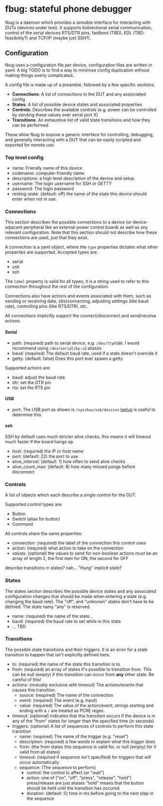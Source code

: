 # fbug: stateful phone debugger

fbug is a daemon which provides a sensible interface for interacting with DUTs
(devices under test). It supports bidirectional serial communication, control of
the serial devices RTS/DTR pins, fastboot (TBD), EDL (TBD: feasibility?) and
TCP/IP (maybe just SSH?).

## Configuration

fbug uses a configuration file per device, configuration files are written in
yaml. A big TODO is to find a way to minimise config duplication without making
things overly complicated..

A config file is made up of a preamble, followed by a few specific sections:

* **Connections**: A list of connections to the DUT and any assiociated config
* **States**: A list of possible device states and associated properties
* **Controls**: Describes the available controls (e.g. power can be controlled
  by sending these values over serial port X)
* **Transitions**: An exhaustive list of valid state transitions and how they
  can be performed

These allow fbug to expose a generic interface for controlling, debugging, and
generally interacting with a DUT that can be easily scripted and exported for
remote use.

### Top level config

* name: Friendly name of this device
* codename: computer-friendly name
* descriptions: a high level description of the device and setup
* username: The login username for SSH or GETTY
* password: The login password
* resting-state: (default: off) the name of the state this device should enter
  when not in use.

### Connections

This section describes the possible connections to a device (or device-adjacent
peripheral like an external power control board) as well as any relevant
configuration. Note that this section should not describe how these connections
are used, just that they exist.

A connection is a yaml object, where the `type` properties dictates what other
properties are supported. Accepted types are:

* serial
* usb
* ssh

The `label` property is valid for all types, it is a string used to refer to
this connection throughout the rest of the configuration.

Connections also have actions and events associated with them, such as sending
or receiving data, (dis)connecting, adjusting settings (like baud rate),
controlling pins (like RTS/DTR), etc.

All connections implicitly support the connect/disconnect and send/receive
actions.

#### Serial

* path: (required) path to serial device, e.g. `/dev/ttyUSB0`. I would recommend
  using `/dev/serial/by-id` aliases
* baud: (required) The default baud rate, used if a state doesn't override it
* getty: (default: false) Does this port ever spawn a getty

Supported actions are:

* baud: adjust the baud rate
* dtr: set the DTR pin
* rts: set the RTS pin

#### USB

* port: The USB port as shown is `/sys/bus/usb/devices`
  [lsplug](https://git.sr.ht/~martijnbraam/lsplug) is useful to determine this.

#### ssh

SSH by default uses much stricter alive checks, this means it will timeout much
faster if the board hangs up.

* host: (required) the IP or host name
* port: (default: 22) the port to use
* alive_interval: (default: 1) how often to send alive checks
* alive_count_max: (default: 8) how many missed pongs before disconnect

### Controls

A list of objects which each describe a single control for the DUT.

<!-- The following controls are supported

* power (controls the boards primary power supply)
* aux_power (a secondary power supply that must be turned on after the primary
  and off before it)
*  -->

Supported control types are:

* Button
* Switch (alias for button)
* Command

All controls share the same properties:

* connection: (required) the label of the connection this control uses
* action: (required) what action to take on the connection
* values: (optional) the values to send for non-boolean actions must be an array
  of length 2, the first item for ON, the second for OFF

describe transitions in states? nah... "Hung" implicit state?

### States

The states section describes the possible device states and any associated
configuration changes that should be made when entering a state (e.g. changing
the baud rate). The "off", and "unknown" states don't have to be defined. The
state namy "any" is reserved.

* name: (required) the name of the state...
* baud: (required) the baud rate to set while in this state
* ... TBD

### Transitions

The possible state transitions and their triggers. It is an error for a state
transition to happen that isn't explicitly defined here.

* to: (required) the name of the state this transition is to
* from: (required) an array of states it's possible to transition from. This can be null
  (empty) if this transition can occur from **any** other state. Be careful of this!
* actions: (mutually exclusive with timeout) The actions/events that causes this transition.
  * source: (required) The name of the connection
  * event: (required) The event (e.g. input)
  * value: (required) The value of the action/event, strings starting and ending
    with a `/` are treated as PCRE regex.
* timeout: (optional) indicates that this transition occurs if the device is in
  any of the "from" states for longer than the specified time (in seconds)
* triggers: (optional) A list of sequences of controls to perform this state transition
  * name: (required) The name of the trigger (e.g. "reset")
  * description: (required) a few words to explain what this trigger does
  * from: (the from states this sequence is valid for, or null (empty) for if valid from all states)
  * timeout: (required if sequence isn't specified) for triggers that will occur automatically.
  * sequence: (The sequence to perform)
    * control: the control to affect (or "wait")
    * action: one of ("on", "off", "press", "release", "hold") press/release are just aliases
      "hold" means that the button should be held until the transition has occured
    * duration: (default: 0) time in ms before going to the next step in the sequence
